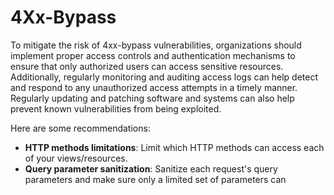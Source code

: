 
# 4Xx-Bypass

To mitigate the risk of 4xx-bypass vulnerabilities, organizations should implement proper access controls and authentication mechanisms to ensure that only authorized users can access sensitive resources. Additionally, regularly monitoring and auditing access logs can help detect and respond to any unauthorized access attempts in a timely manner. Regularly updating and patching software and systems can also help prevent known vulnerabilities from being exploited.

Here are some recommendations:
  * **HTTP methods limitations**: Limit which HTTP methods can access each of your views/resources.
  * **Query parameter sanitization**: Sanitize each request's query parameters and make sure only a limited set of parameters can 